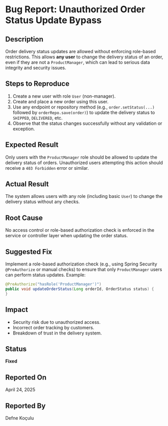 # Bug Report: Unauthorized Order Status Update Bypass

## Description
Order delivery status updates are allowed without enforcing role-based restrictions. This allows **any user** to change the delivery status of an order, even if they are not a `ProductManager`, which can lead to serious data integrity and security issues.

## Steps to Reproduce
1. Create a new user with role `User` (non-manager).
2. Create and place a new order using this user.
3. Use any endpoint or repository method (e.g., `order.setStatus(...)` followed by `orderRepo.save(order)`) to update the delivery status to `SHIPPED`, `DELIVERED`, etc.
4. Observe that the status changes successfully without any validation or exception.

## Expected Result
Only users with the `ProductManager` role should be allowed to update the delivery status of orders. Unauthorized users attempting this action should receive a `403 Forbidden` error or similar.

## Actual Result
The system allows users with any role (including basic `User`) to change the delivery status without any checks.

## Root Cause
No access control or role-based authorization check is enforced in the service or controller layer when updating the order status.

## Suggested Fix
Implement a role-based authorization check (e.g., using Spring Security `@PreAuthorize` or manual checks) to ensure that only `ProductManager` users can perform status updates. Example:
```java
@PreAuthorize("hasRole('ProductManager')")
public void updateOrderStatus(Long orderId, OrderStatus status) {
}
```

## Impact
- Security risk due to unauthorized access.
- Incorrect order tracking by customers.
- Breakdown of trust in the delivery system.

## Status
**Fixed**

## Reported On
April 24, 2025

## Reported By
Defne Koçulu

